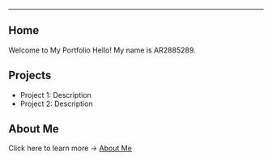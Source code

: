 ---
Home
--
Welcome to My Portfolio Hello! My name is AR2885289.
## Projects
- Project 1: Description
- Project 2: Description
## About Me
Click here to learn more → [About Me](about.md)
